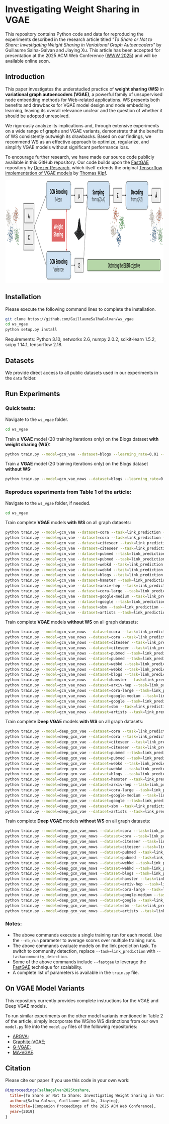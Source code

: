 # Investigating Weight Sharing in VGAE

This repository contains Python code and data for reproducing the experiments described in the research article titled _"To Share or Not to Share: Investigating Weight Sharing in Variational Graph Autoencoders"_ by Guillaume Salha-Galvan and Jiaying Xu. This article has been accepted for presentation at the 2025 ACM Web Conference ([WWW 2025](https://www2025.thewebconf.org/)) and will be available online soon.

## Introduction

This paper investigates the understudied practice of **weight sharing (WS)** in **variational graph autoencoders (VGAE)**, a powerful family of unsupervised node embedding methods for Web-related applications. 
WS presents both benefits and drawbacks for VGAE model design and node embedding learning, leaving its overall relevance unclear and the question of whether it should be adopted unresolved. 

We rigorously analyze its implications and, through extensive experiments on a wide range of graphs and VGAE variants, demonstrate that the benefits of WS consistently outweigh its drawbacks. Based on our findings, we recommend WS as an effective approach to optimize, regularize, and simplify VGAE models without significant performance loss.

To encourage further research, we have made our source code publicly available in this GitHub repository. Our code builds upon the [FastGAE](https://github.com/deezer/fastgae) repository by [Deezer Research](https://github.com/deezer), which itself extends the original [Tensorflow implementation of VGAE models](https://github.com/tkipf/gae) by [Thomas Kipf](https://github.com/tkipf).

<p align="center">
  <img height="325" src="figures/vgae.svg">
</p>



## Installation

Please execute the following command lines to complete the installation.

```bash
git clone https://github.com/GuillaumeSalhaGalvan/ws_vgae
cd ws_vgae
python setup.py install
```

Requirements: Python 3.10, networkx 2.6, numpy 2.0.2, scikit-learn 1.5.2, scipy 1.14.1, tensorflow 2.18.


## Datasets

We provide direct access to all public datasets used in our experiments in the `data` folder.


## Run Experiments

### Quick tests:

Navigate to the `ws_vgae` folder.

```bash
cd ws_vgae
```

Train a **VGAE** model (20 training iterations only) on the Blogs dataset **with weight sharing (WS):**

```bash
python train.py --model=gcn_vae --dataset=blogs --learning_rate=0.01 --iterations=20
```

Train a **VGAE** model (20 training iterations only) on the Blogs dataset **without WS:**

```bash
python train.py --model=gcn_vae_nows --dataset=blogs --learning_rate=0.01 --iterations=20
```

### Reproduce experiments from Table 1 of the article:

Navigate to the `ws_vgae` folder, if needed.

```bash
cd ws_vgae
```

Train complete **VGAE** models **with WS** on all graph datasets:

```bash
python train.py --model=gcn_vae --dataset=cora --task=link_prediction --features=False  --learning_rate=0.01 --iterations=300 --nb_run=1
python train.py --model=gcn_vae --dataset=cora --task=link_prediction --features=True  --learning_rate=0.01 --iterations=300 --nb_run=1
python train.py --model=gcn_vae --dataset=citeseer --task=link_prediction --features=False  --learning_rate=0.01 --iterations=300 --nb_run=1
python train.py --model=gcn_vae --dataset=citeseer --task=link_prediction --features=True  --learning_rate=0.01 --iterations=300 --nb_run=1
python train.py --model=gcn_vae --dataset=pubmed --task=link_prediction --features=False  --learning_rate=0.01 --iterations=300 --nb_run=1 --fastgae --nb_node_samples=5000 --alpha=1
python train.py --model=gcn_vae --dataset=pubmed --task=link_prediction --features=True  --learning_rate=0.01 --iterations=300 --nb_run=1 --fastgae --nb_node_samples=5000 --alpha=1
python train.py --model=gcn_vae --dataset=webkd --task=link_prediction --features=False  --learning_rate=0.005 --iterations=300 --nb_run=1
python train.py --model=gcn_vae --dataset=webkd --task=link_prediction --features=True  --learning_rate=0.005 --iterations=300 --nb_run=1
python train.py --model=gcn_vae --dataset=blogs --task=link_prediction --features=False  --learning_rate=0.01 --iterations=200 --nb_run=1
python train.py --model=gcn_vae --dataset=hamster --task=link_prediction --features=False  --learning_rate=0.01 --iterations=300 --nb_run=1
python train.py --model=gcn_vae --dataset=arxiv-hep --task=link_prediction --features=False  --learning_rate=0.05 --iterations=300 --nb_run=1  --fastgae --nb_node_samples=5000 --alpha=1
python train.py --model=gcn_vae --dataset=cora-large --task=link_prediction --features=False  --learning_rate=0.01 --iterations=300 --nb_run=1  --fastgae --nb_node_samples=5000 --alpha=1
python train.py --model=gcn_vae --dataset=google-medium --task=link_prediction --features=False  --learning_rate=0.01 --iterations=300 --nb_run=1  --fastgae --nb_node_samples=5000 --alpha=1
python train.py --model=gcn_vae --dataset=google --task=link_prediction --features=False  --learning_rate=0.01 --iterations=300 --nb_run=1 --fastgae --nb_node_samples=5000 --alpha=1
python train.py --model=gcn_vae --dataset=sbm --task=link_prediction --features=False  --learning_rate=0.01 --iterations=300 --nb_run=1  --fastgae --nb_node_samples=5000 --alpha=1
python train.py --model=gcn_vae --dataset=artists --task=link_prediction --features=False  --learning_rate=0.01 --iterations=300 --nb_run=1  --fastgae --nb_node_samples=5000 --alpha=1
```

Train complete **VGAE** models **without WS** on all graph datasets:

```bash
python train.py --model=gcn_vae_nows --dataset=cora --task=link_prediction --features=False  --learning_rate=0.01 --iterations=300 --nb_run=1
python train.py --model=gcn_vae_nows --dataset=cora --task=link_prediction --features=True  --learning_rate=0.01 --iterations=300 --nb_run=1
python train.py --model=gcn_vae_nows --dataset=citeseer --task=link_prediction --features=False  --learning_rate=0.01 --iterations=300 --nb_run=1
python train.py --model=gcn_vae_nows --dataset=citeseer --task=link_prediction --features=True  --learning_rate=0.01 --iterations=300 --nb_run=1
python train.py --model=gcn_vae_nows --dataset=pubmed --task=link_prediction --features=False  --learning_rate=0.01 --iterations=300 --nb_run=1 --fastgae --nb_node_samples=5000 --alpha=1
python train.py --model=gcn_vae_nows --dataset=pubmed --task=link_prediction --features=True  --learning_rate=0.01 --iterations=300 --nb_run=1 --fastgae --nb_node_samples=5000 --alpha=1
python train.py --model=gcn_vae_nows --dataset=webkd --task=link_prediction --features=False  --learning_rate=0.005 --iterations=300 --nb_run=1
python train.py --model=gcn_vae_nows --dataset=webkd --task=link_prediction --features=True  --learning_rate=0.005 --iterations=300 --nb_run=1
python train.py --model=gcn_vae_nows --dataset=blogs --task=link_prediction --features=False  --learning_rate=0.01 --iterations=200 --nb_run=1
python train.py --model=gcn_vae_nows --dataset=hamster --task=link_prediction --features=False  --learning_rate=0.01 --iterations=300 --nb_run=1
python train.py --model=gcn_vae_nows --dataset=arxiv-hep --task=link_prediction --features=False  --learning_rate=0.05 --iterations=300 --nb_run=1  --fastgae --nb_node_samples=5000 --alpha=1
python train.py --model=gcn_vae_nows --dataset=cora-large --task=link_prediction --features=False  --learning_rate=0.01 --iterations=300 --nb_run=1  --fastgae --nb_node_samples=5000 --alpha=1
python train.py --model=gcn_vae_nows --dataset=google-medium --task=link_prediction --features=False  --learning_rate=0.01 --iterations=300 --nb_run=1  --fastgae --nb_node_samples=5000 --alpha=1
python train.py --model=gcn_vae_nows --dataset=google --task=link_prediction --features=False  --learning_rate=0.01 --iterations=300 --nb_run=1 --fastgae --nb_node_samples=5000 --alpha=1
python train.py --model=gcn_vae_nows --dataset=sbm --task=link_prediction --features=False  --learning_rate=0.01 --iterations=300 --nb_run=1  --fastgae --nb_node_samples=5000 --alpha=1
python train.py --model=gcn_vae_nows --dataset=artists --task=link_prediction --features=False  --learning_rate=0.01 --iterations=300 --nb_run=1  --fastgae --nb_node_samples=5000 --alpha=1
```

Train complete **Deep VGAE** models **with WS** on all graph datasets:
```bash
python train.py --model=deep_gcn_vae --dataset=cora --task=link_prediction --features=False  --learning_rate=0.01 --iterations=300 --nb_run=1
python train.py --model=deep_gcn_vae --dataset=cora --task=link_prediction --features=True  --learning_rate=0.01 --iterations=300 --nb_run=1
python train.py --model=deep_gcn_vae --dataset=citeseer --task=link_prediction --features=False  --learning_rate=0.01 --iterations=300 --nb_run=1
python train.py --model=deep_gcn_vae --dataset=citeseer --task=link_prediction --features=True  --learning_rate=0.01 --iterations=300 --nb_run=1
python train.py --model=deep_gcn_vae --dataset=pubmed --task=link_prediction --features=False  --learning_rate=0.01 --iterations=300 --nb_run=1 --fastgae --nb_node_samples=5000 --alpha=1
python train.py --model=deep_gcn_vae --dataset=pubmed --task=link_prediction --features=True  --learning_rate=0.01 --iterations=300 --nb_run=1 --fastgae --nb_node_samples=5000 --alpha=1
python train.py --model=deep_gcn_vae --dataset=webkd --task=link_prediction --features=False  --learning_rate=0.005 --iterations=300 --nb_run=1
python train.py --model=deep_gcn_vae --dataset=webkd --task=link_prediction --features=True  --learning_rate=0.005 --iterations=300 --nb_run=1
python train.py --model=deep_gcn_vae --dataset=blogs --task=link_prediction --features=False  --learning_rate=0.01 --iterations=200 --nb_run=1
python train.py --model=deep_gcn_vae --dataset=hamster --task=link_prediction --features=False  --learning_rate=0.01 --iterations=300 --nb_run=1
python train.py --model=deep_gcn_vae --dataset=arxiv-hep --task=link_prediction --features=False  --learning_rate=0.05 --iterations=300 --nb_run=1  --fastgae --nb_node_samples=5000 --alpha=1
python train.py --model=deep_gcn_vae --dataset=cora-large --task=link_prediction --features=False  --learning_rate=0.01 --iterations=300 --nb_run=1  --fastgae --nb_node_samples=5000 --alpha=1
python train.py --model=deep_gcn_vae --dataset=google-medium --task=link_prediction --features=False  --learning_rate=0.01 --iterations=300 --nb_run=1  --fastgae --nb_node_samples=5000 --alpha=1
python train.py --model=deep_gcn_vae --dataset=google --task=link_prediction --features=False  --learning_rate=0.01 --iterations=300 --nb_run=1  --fastgae --nb_node_samples=5000 --alpha=1
python train.py --model=deep_gcn_vae --dataset=sbm --task=link_prediction --features=False  --learning_rate=0.01 --iterations=300 --nb_run=1  --fastgae --nb_node_samples=5000 --alpha=1
python train.py --model=deep_gcn_vae --dataset=artists --task=link_prediction --features=False  --learning_rate=0.01 --iterations=300 --nb_run=1  --fastgae --nb_node_samples=5000 --alpha=1
```

Train complete **Deep VGAE** models **without WS** on all graph datasets:
```bash
python train.py --model=deep_gcn_vae_nows --dataset=cora --task=link_prediction --features=False  --learning_rate=0.01 --iterations=300 --nb_run=1
python train.py --model=deep_gcn_vae_nows --dataset=cora --task=link_prediction --features=True  --learning_rate=0.01 --iterations=300 --nb_run=1
python train.py --model=deep_gcn_vae_nows --dataset=citeseer --task=link_prediction --features=False  --learning_rate=0.01 --iterations=300 --nb_run=1
python train.py --model=deep_gcn_vae_nows --dataset=citeseer --task=link_prediction --features=True  --learning_rate=0.01 --iterations=300 --nb_run=1
python train.py --model=deep_gcn_vae_nows --dataset=pubmed --task=link_prediction --features=False  --learning_rate=0.01 --iterations=300 --nb_run=1 --fastgae --nb_node_samples=5000 --alpha=1
python train.py --model=deep_gcn_vae_nows --dataset=pubmed --task=link_prediction --features=True  --learning_rate=0.01 --iterations=300 --nb_run=1 --fastgae --nb_node_samples=5000 --alpha=1
python train.py --model=deep_gcn_vae_nows --dataset=webkd --task=link_prediction --features=False  --learning_rate=0.005 --iterations=300 --nb_run=1
python train.py --model=deep_gcn_vae_nows --dataset=webkd --task=link_prediction --features=True  --learning_rate=0.005 --iterations=300 --nb_run=1
python train.py --model=deep_gcn_vae_nows --dataset=blogs --task=link_prediction --features=False  --learning_rate=0.01 --iterations=200 --nb_run=1
python train.py --model=deep_gcn_vae_nows --dataset=hamster --task=link_prediction --features=False  --learning_rate=0.01 --iterations=300 --nb_run=1
python train.py --model=deep_gcn_vae_nows --dataset=arxiv-hep --task=link_prediction --features=False  --learning_rate=0.05 --iterations=300 --nb_run=1  --fastgae --nb_node_samples=5000 --alpha=1
python train.py --model=deep_gcn_vae_nows --dataset=cora-large --task=link_prediction --features=False  --learning_rate=0.01 --iterations=300 --nb_run=1  --fastgae --nb_node_samples=5000 --alpha=1
python train.py --model=deep_gcn_vae_nows --dataset=google-medium --task=link_prediction --features=False  --learning_rate=0.01 --iterations=300 --nb_run=1  --fastgae --nb_node_samples=5000 --alpha=1
python train.py --model=deep_gcn_vae_nows --dataset=google --task=link_prediction --features=False  --learning_rate=0.01 --iterations=300 --nb_run=1  --fastgae --nb_node_samples=5000 --alpha=1
python train.py --model=deep_gcn_vae_nows --dataset=sbm --task=link_prediction --features=False  --learning_rate=0.01 --iterations=300 --nb_run=1  --fastgae --nb_node_samples=5000 --alpha=1
python train.py --model=deep_gcn_vae_nows --dataset=artists --task=link_prediction --features=False  --learning_rate=0.01 --iterations=300 --nb_run=1  --fastgae --nb_node_samples=5000 --alpha=1
```

### Notes:
* The above commands execute a single training run for each model. Use the `--nb_run` parameter to average scores over multiple training runs.
* The above commands evaluate models on the link prediction task. To switch to community detection, replace `--task=link_prediction` with `--task=community_detection`.
* Some of the above commands include `--fastgae` to leverage the [FastGAE](https://arxiv.org/pdf/2002.01910.pdf) technique for scalability.
* A complete list of parameters is available in the `train.py` file.


## On VGAE Model Variants

This repository currently provides complete instructions for the VGAE and Deep VGAE models.

To run similar experiments on the other model variants mentioned in Table 2 of the article, simply incorporate the WS/no WS distinctions from our own `model.py` file into the `model.py` files of the following repositories: 
* [ARGVA](https://github.com/TrustAGI-Lab/ARGA/);
* [Graphite-VGAE](https://github.com/ermongroup/graphite);
* [G-VGAE](https://github.com/deezer/gravity_graph_autoencoders);
* [MA-VGAE](https://github.com/GuillaumeSalhaGalvan/modularity_aware_gae).

## Citation

Please cite our paper if you use this code in your own work:

```BibTeX
@inproceedings{salhagalvan2025toshare,
  title={To Share or Not to Share: Investigating Weight Sharing in Variational Graph Autoencoders},
  author={Salha-Galvan, Guillaume and Xu, Jiaying},
  booktitle={Companion Proceedings of the 2025 ACM Web Conference},
  year={2019}
}
